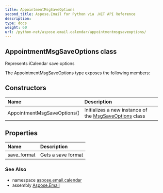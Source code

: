 ```yaml
---
title: AppointmentMsgSaveOptions
second_title: Aspose.Email for Python via .NET API Reference
description: 
type: docs
weight: 60
url: /python-net/aspose.email.calendar/appointmentmsgsaveoptions/
---
```


## AppointmentMsgSaveOptions class

Represents iCalendar save options

The AppointmentMsgSaveOptions type exposes the following members:
## Constructors
| Name | Description |
| :- | :- |
|AppointmentMsgSaveOptions()|Initializes a new instance of the [MsgSaveOptions](/python-net/aspose.email/msgsaveoptions/) class|
## Properties
| Name | Description |
| :- | :- |
|save_format|Gets a save format|

### See Also

* namespace [aspose.email.calendar](/python-net/aspose.email.calendar/)
* assembly [Aspose.Email](/python-net/)


